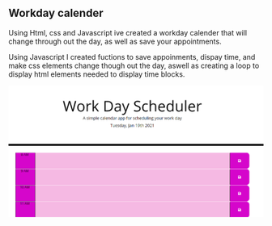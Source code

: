 ## Workday calender

Using Html, css and Javascript ive created a workday calender that will change through out the day, as well as save your appointments.

Using Javascript I created fuctions to save appoinments, dispay time, and make css elements change though out the day, aswell as creating a loop to display html elements needed to display time blocks.

![Image of Calender](./assets/calender1.png)
